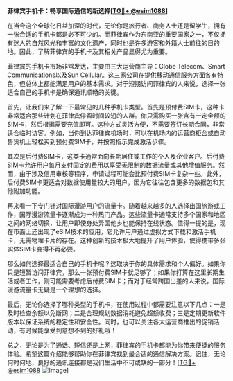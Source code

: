 **菲律宾手机卡：畅享国际通信的新选择[[TG💪+ @esim1088](https://t.me/s/esim1088)]**

在当今这个全球化日益加深的时代，无论你是旅行者、商务人士还是留学生，拥有一张合适的手机卡都是必不可少的。而菲律宾作为东南亚的重要国家之一，不仅拥有迷人的自然风光和丰富的文化遗产，同时也是许多游客和外籍人士前往的目的地。因此，了解菲律宾的手机卡及其相关产品显得尤为重要。

菲律宾的手机卡市场非常发达，主要由三大运营商主导：Globe Telecom、Smart Communications以及Sun Cellular。这三家公司在提供移动通信服务方面各有特色，但总体上都能满足用户的基本需求。对于短期访问菲律宾的人来说，选择一张适合自己的手机卡是确保通讯顺畅的关键。

首先，让我们来了解一下最常见的几种手机卡类型。首先是预付费SIM卡，这种卡非常适合那些计划在菲律宾停留时间较短的人群。你只需购买一张含有一定金额的SIM卡，然后根据需要充值即可。这种方式灵活方便，不需要签订长期合同，非常适合临时访客。例如，当你到达菲律宾机场时，可以在机场内的运营商柜台或自动售货机上轻松买到预付费SIM卡，并按照指示完成激活步骤。

其次是后付费SIM卡，这类卡通常面向长期居住或工作的个人及企业客户。后付费SIM卡允许用户每月支付固定的费用以享受无限制的数据流量或其他增值服务。然而，由于涉及信用审核等程序，申请过程可能会比预付费SIM卡复杂一些。此外，后付费SIM卡更适合对数据使用量较大的用户，因为它往往包含更多的数据包和其他附加功能。

再来看一下专门针对国际漫游用户的流量卡。随着越来越多的人选择出国旅游或工作，国际漫游流量卡逐渐成为一种热门产品。这些流量卡通常支持多个国家和地区之间的网络切换，让用户即使身处异国他乡也能保持在线状态。值得一提的是，现在市面上还出现了eSIM技术的应用，它允许用户通过虚拟方式下载和激活手机卡，无需物理卡片的存在。这种创新的技术极大地提升了用户体验，使得携带多张实体SIM卡变得不再必要。

那么如何选择最适合自己的手机卡呢？这取决于你的具体需求和个人偏好。如果你只是短暂访问菲律宾，那么一张预付费SIM卡就足够了；如果你打算在这里长期生活或者工作，则可能需要考虑后付费SIM卡；而对于经常跨国出差的人来说，国际漫游流量卡无疑是一个理想的选择。

最后，无论你选择了哪种类型的手机卡，在使用过程中都需要注意以下几点：一是及时检查余额以免断网；二是合理规划数据消耗避免超额收费；三是定期更新软件版本以保证系统的稳定性和安全性。同时，也可以关注各大运营商推出的促销活动，有时候能享受到意想不到的好礼哦！

总之，无论是为了通话、短信还是上网，菲律宾的手机卡都能为你带来便捷的服务体验。希望这篇介绍能够帮助你在菲律宾找到最合适的通信解决方案。记住，无论何时何地，良好的通讯连接都是我们生活中不可或缺的一部分！[[TG💪+ @esim1088](https://t.me/s/esim1088) ![Image](https://i.postimg.cc/4NQfJmqS/Snipaste-2025-05-13-00-14-12.png)]